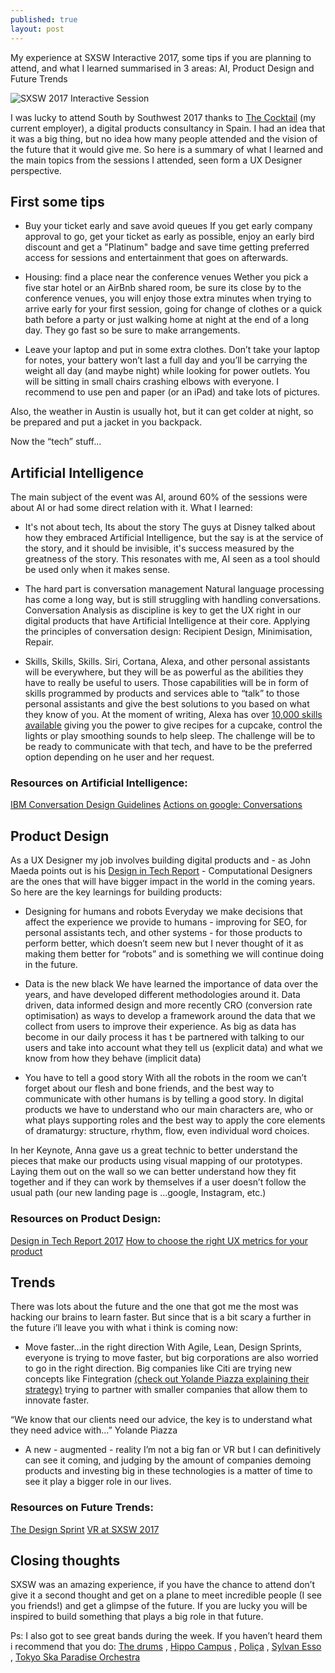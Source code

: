 ```yaml
---
published: true
layout: post
---
```

My experience at SXSW Interactive 2017, some tips if you are planning to attend, and what I learned summarised in 3 areas: AI, Product Design and Future Trends

![SXSW 2017 Interactive Session]({{site.baseurl}}/_posts/DSC02730.jpg)

I was lucky to attend South by Southwest 2017 thanks to [The Cocktail](https://the-cocktail.com "The cocktail website") (my current employer), a digital products consultancy in Spain. I had an idea that it was a big thing, but no idea how many people attended and the vision of the future that it would give me. So here is a summary of what I learned and the main topics from the sessions I attended, seen form a UX Designer perspective.

## First some tips

- Buy your ticket early and save avoid queues
If you get early company approval to go, get your ticket as early as possible, enjoy an early bird discount and get a "Platinum" badge and save time getting preferred access for sessions and entertainment that goes on afterwards.

- Housing: find a place near the conference venues
Wether you pick a five star hotel or an AirBnb shared room, be sure its close by to the conference venues, you will enjoy those extra minutes when trying to arrive early for your first session, going for change of clothes or a quick bath before a party or just walking home at night at the end of a long day. They go fast so be sure to make arrangements.

- Leave your laptop and put in some extra clothes.
Don’t take your laptop for notes, your battery won’t last a full day and you’ll be carrying the weight all day (and maybe night) while looking for power outlets. You will be sitting in small chairs crashing elbows with everyone. I recommend to use pen and paper (or an iPad) and take lots of pictures. 

Also, the weather in Austin is usually hot, but it can get colder at night, so be prepared and put a jacket in you backpack.

Now the “tech” stuff...

## Artificial Intelligence
The main subject of the event was AI, around 60% of the sessions were about AI or had some direct relation with it. What I learned:

- It's not about tech, Its about the story
The guys at Disney talked about how they embraced Artificial Intelligence, but the say is at the service of the story, and it should be invisible, it's success measured by the greatness of the story. This resonates with me, AI seen as a tool should be used only when it makes sense.

- The hard part is conversation management
Natural language processing has come a long way, but is still struggling with handling conversations. Conversation Analysis as discipline is key to get the UX right in our digital products that have Artificial Intelligence at their core. Applying the principles of conversation design: Recipient Design, Minimisation, Repair.

- Skills, Skills, Skills.
Siri, Cortana, Alexa, and other personal assistants will be everywhere, but they will be as powerful as the abilities they have to really be useful to users. Those capabilities will be in form of skills programmed by products and services able to “talk” to those personal assistants and give the best solutions to you based on what they know of you. At the moment of writing, Alexa has over [10,000 skills available](https://www.amazon.com/b?ie=UTF8&node=13727921011) giving you the power to give recipes for a cupcake, control the lights or play smoothing sounds to help sleep. The challenge will be to be ready to communicate with that tech, and have to be the preferred option depending on he user and her request. 

### Resources on Artificial Intelligence:
[IBM Conversation Design Guidelines](https://conversational-ux.mybluemix.net/design/conversational-ux/)
[Actions on google: Conversations](https://developers.google.com/actions/design/)


## Product Design
As a UX Designer my job involves building digital products and  - as John Maeda points out is his [Design in Tech Report](https://designintechreport.wordpress.com/2017/03/11/design-in-tech-report-2017/) - Computational Designers are the ones that will have bigger impact in the world in the coming years. So here are the key learnings for building products: 

- Designing for humans and robots
Everyday we make decisions that affect the experience we provide to humans - improving for SEO, for personal assistants tech, and other systems - for those products to perform better, which doesn’t seem new but I never thought of it as making them better for “robots” and is something we will continue doing in the future.

- Data is the new black
We have learned the importance of data over the years, and have developed different methodologies around it. Data driven, data informed  design and more recently CRO (conversion rate optimisation) as ways to develop a framework around the data that we collect from users to improve their experience. As big as data has become in our daily process it has t be partnered with talking to our users and take into account what they tell us (explicit data) and what we know from how they behave (implicit data)

- You have to tell a good story
With all the robots in the room we can’t forget about our flesh and bone friends, and the best way to communicate with other humans is by telling a good story. In digital products we have to understand who our main characters are,  who or what plays supporting roles and the best way to apply the core elements of dramaturgy: structure, rhythm, flow, even individual word choices.

In her Keynote, Anna gave us a great technic to better understand the pieces that make our products using visual mapping of our prototypes. Laying them out on the wall so we can better understand how they fit together and if they can work by themselves if a user doesn’t follow the usual path (our new landing page is …google, Instagram, etc.)

### Resources on Product Design:
[Design in Tech Report 2017](https://designintechreport.files.wordpress.com/2017/03/dit-2017-1-0-6-smallest.pdf)
[How to choose the right UX metrics for your product](http://www.dtelepathy.com/ux-metrics/#intro)

## Trends
There was lots about the future and the one that got me the most was hacking our brains to learn faster. But since that is a bit scary a further in the future i’ll leave you with what i think is coming now:

- Move faster…in the right direction
With Agile, Lean, Design Sprints, everyone is trying to move faster, but big corporations are also worried to go in the right direction. Big companies like Citi are trying new concepts like Fintegration [(check out Yolande Piazza explaining their strategy)](https://www.youtube.com/watch?v=NUjqLVMcOtc)  trying to partner with smaller companies that allow them to innovate faster.

“We know that our clients need our advice, the key is to understand what they need advice with…”
Yolande Piazza

- A new - augmented - reality
I’m not a big fan or VR but I can definitively can see it coming, and judging by the amount of companies demoing products and investing big in these technologies is a matter of time to see it play a bigger role in our lives. 

### Resources on Future Trends:
[The Design Sprint](http://www.gv.com/sprint/)
[VR at SXSW 2017](https://www.cnet.com/news/vr-virtual-reality-sxsw-music/)
	
## Closing thoughts
SXSW was an amazing experience, if you have the chance to attend don’t give it a second thought and get on a plane to meet incredible people (I see you friends!) and get a glimpse of the future. If you are lucky you will be inspired to build something that plays a big role in that future.

Ps: I also got to see great bands during the week. If you haven’t heard them i recommend that you do: [The drums](https://open.spotify.com/artist/0p5axeJsbtTCXBrRVoKjwu) , [Hippo Campus](https://open.spotify.com/artist/1btWGBz4Uu1HozTwb2Lm8A) , [Poliça](https://open.spotify.com/artist/34vLhockmYhf3LgznwyNaQ) , [Sylvan Esso](https://open.spotify.com/artist/39vA9YljbnOApXKniLWBZv) , [Tokyo Ska Paradise Orchestra](https://open.spotify.com/artist/0UZq6vAHrwGgctvxTzzxYm)
